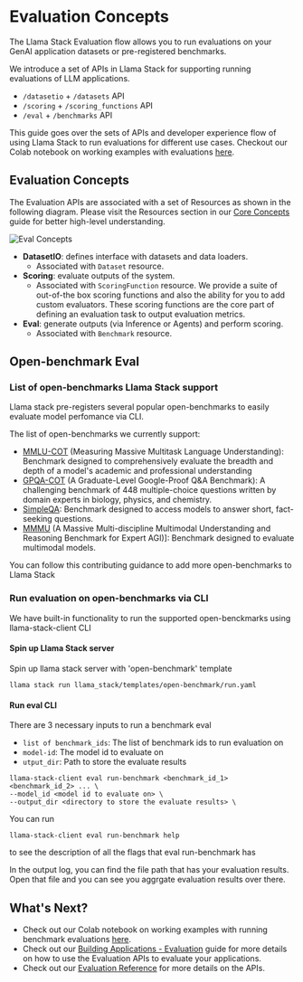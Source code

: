 # Evaluation Concepts

The Llama Stack Evaluation flow allows you to run evaluations on your GenAI application datasets or pre-registered benchmarks.

We introduce a set of APIs in Llama Stack for supporting running evaluations of LLM applications.
- `/datasetio` + `/datasets` API
- `/scoring` + `/scoring_functions` API
- `/eval` + `/benchmarks` API

This guide goes over the sets of APIs and developer experience flow of using Llama Stack to run evaluations for different use cases. Checkout our Colab notebook on working examples with evaluations [here](https://colab.research.google.com/drive/10CHyykee9j2OigaIcRv47BKG9mrNm0tJ?usp=sharing).


## Evaluation Concepts

The Evaluation APIs are associated with a set of Resources as shown in the following diagram. Please visit the Resources section in our [Core Concepts](../concepts/index.md) guide for better high-level understanding.

![Eval Concepts](../references/evals_reference/resources/eval-concept.png)

- **DatasetIO**: defines interface with datasets and data loaders.
  - Associated with `Dataset` resource.
- **Scoring**: evaluate outputs of the system.
  - Associated with `ScoringFunction` resource. We provide a suite of out-of-the box scoring functions and also the ability for you to add custom evaluators. These scoring functions are the core part of defining an evaluation task to output evaluation metrics.
- **Eval**: generate outputs (via Inference or Agents) and perform scoring.
  - Associated with `Benchmark` resource.


## Open-benchmark Eval

### List of open-benchmarks Llama Stack support

Llama stack pre-registers several popular open-benchmarks to easily evaluate model perfomance via CLI.

The list of open-benchmarks we currently support:
- [MMLU-COT](https://arxiv.org/abs/2009.03300) (Measuring Massive Multitask Language Understanding): Benchmark designed to comprehensively evaluate the breadth and depth of a model's academic and professional understanding
- [GPQA-COT](https://arxiv.org/abs/2311.12022) (A Graduate-Level Google-Proof Q&A Benchmark): A challenging benchmark of 448 multiple-choice questions written by domain experts in biology, physics, and chemistry.
- [SimpleQA](https://openai.com/index/introducing-simpleqa/): Benchmark designed to access models to answer short, fact-seeking questions.
- [MMMU](https://arxiv.org/abs/2311.16502) (A Massive Multi-discipline Multimodal Understanding and Reasoning Benchmark for Expert AGI)]: Benchmark designed to evaluate multimodal models.


You can follow this contributing guidance to add more open-benchmarks to Llama Stack

### Run evaluation on open-benchmarks via CLI

We have built-in functionality to run the supported open-benckmarks using llama-stack-client CLI

#### Spin up Llama Stack server

Spin up llama stack server with 'open-benchmark' template
```
llama stack run llama_stack/templates/open-benchmark/run.yaml

```

#### Run eval CLI
There are 3 necessary inputs to run a benchmark eval
- `list of benchmark_ids`: The list of benchmark ids to run evaluation on
- `model-id`: The model id to evaluate on
- `utput_dir`: Path to store the evaluate results
```
llama-stack-client eval run-benchmark <benchmark_id_1> <benchmark_id_2> ... \
--model_id <model id to evaluate on> \
--output_dir <directory to store the evaluate results> \
```

You can run
```
llama-stack-client eval run-benchmark help
```
to see the description of all the flags that eval run-benchmark has


In the output log, you can find the file path that has your evaluation results. Open that file and you can see you aggrgate
evaluation results over there.



## What's Next?

- Check out our Colab notebook on working examples with running benchmark evaluations [here](https://colab.research.google.com/github/meta-llama/llama-stack/blob/main/docs/notebooks/Llama_Stack_Benchmark_Evals.ipynb#scrollTo=mxLCsP4MvFqP).
- Check out our [Building Applications - Evaluation](../building_applications/evals.md) guide for more details on how to use the Evaluation APIs to evaluate your applications.
- Check out our [Evaluation Reference](../references/evals_reference/index.md) for more details on the APIs.
